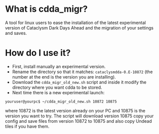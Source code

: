 
# What is cdda_migr?
A tool for linux users to ease the installation of the latest experimental version of Cataclysm Dark Days Ahead and the migration of your settings and saves.
# How do I use it?
- First, install manually an experimental version. 
- Rename the directory so that it matches:  `cataclysmdda-0.E-10872` (the number at the end is the version you are installing).
- Download the `cdda_migr_old_new.sh` script and inside it modify the directory where you want cdda to be stored.
- Next time there is a new experimental launch:
```
youruser@yourpc$ ~/cdda_migr_old_new.sh 10872 10875
```
where 10872 is the latest version already on your PC and 10875 is the version you want to try.
The script will download version 10875 copy your config and save files from version 10872 to 10875 and also copy Undead tiles if you have them.


